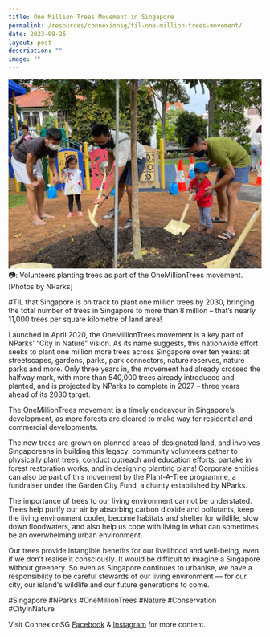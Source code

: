 ```yaml
---
title: One Million Trees Movement in Singapore
permalink: /resources/connexionsg/til-one-million-trees-movement/
date: 2023-09-26
layout: post
description: ""
image: ""
---
```

![](/images/connexionsg/2023/plant%20trees.jpg)
📷: Volunteers planting trees as part of the OneMillionTrees movement. [Photos by NParks]


#TIL that Singapore is on track to plant one million trees by 2030, bringing the total number of trees in Singapore to more than 8 million – that’s nearly 11,000 trees per square kilometre of land area!

Launched in April 2020, the OneMillionTrees movement is a key part of NParks’ “City in Nature” vision. As its name suggests, this nationwide effort seeks to plant one million more trees across Singapore over ten years: at streetscapes, gardens, parks, park connectors, nature reserves, nature parks and more. Only three years in, the movement had already crossed the halfway mark, with more than 540,000 trees already introduced and planted, and is projected by NParks to complete in 2027 – three years ahead of its 2030 target.

The OneMillionTrees movement is a timely endeavour in Singapore’s development, as more forests are cleared to make way for residential and commercial developments.

The new trees are grown on planned areas of designated land, and involves Singaporeans in building this legacy: community volunteers gather to physically plant trees, conduct outreach and education efforts, partake in forest restoration works, and in designing planting plans! Corporate entities can also be part of this movement by the Plant-A-Tree programme, a fundraiser under the Garden City Fund, a charity established by NParks.

The importance of trees to our living environment cannot be understated. Trees help purify our air by absorbing carbon dioxide and pollutants, keep the living environment cooler, become habitats and shelter for wildlife, slow down floodwaters, and also help us cope with living in what can sometimes be an overwhelming urban environment.

Our trees provide intangible benefits for our livelihood and well-being, even if we don’t realise it consciously. It would be difficult to imagine a Singapore without greenery. So even as Singapore continues to urbanise, we have a responsibility to be careful stewards of our living environment — for our city, our island's wildlife and our future generations to come.

#Singapore #NParks #OneMillionTrees #Nature #Conservation #CityInNature

Visit ConnexionSG <a target="_blank" href="https://www.facebook.com/ConnexionSG">Facebook</a> &amp; <a target="_blank" href="https://www.instagram.com/connexionsg/">Instagram</a> for more content.